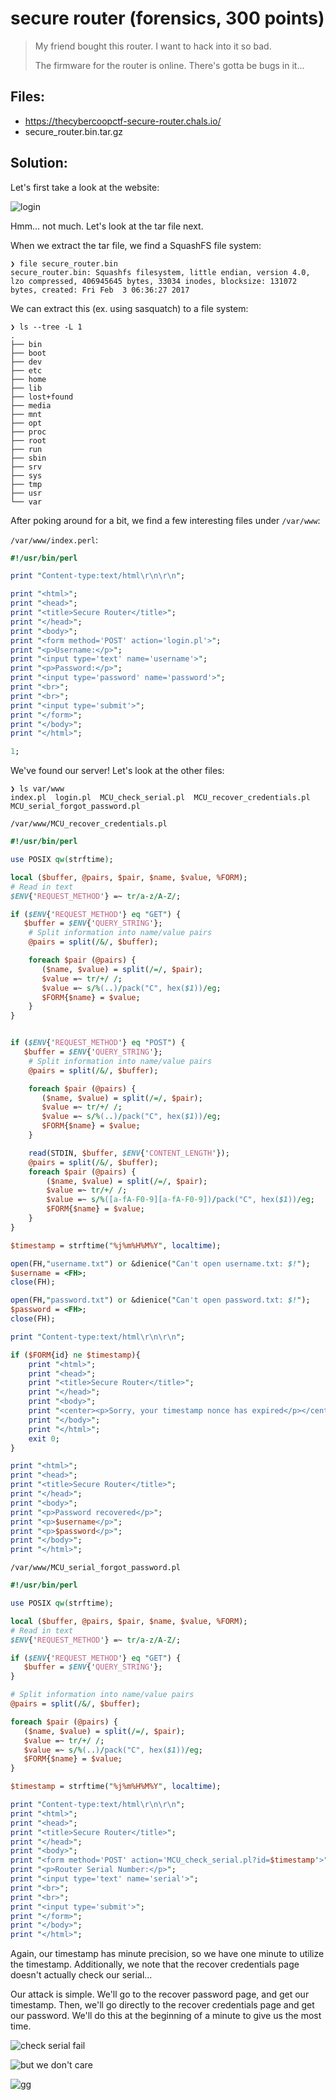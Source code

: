 # secure router (forensics, 300 points)

> My friend bought this router. I want to hack into it so bad.
>
> The firmware for the router is online. There's gotta be bugs in it...

## Files:

- https://thecybercoopctf-secure-router.chals.io/
- secure_router.bin.tar.gz

## Solution:

Let's first take a look at the website:

![login](../assets/securerouter/mainpage.png)

Hmm... not much. Let's look at the tar file next.

When we extract the tar file, we find a SquashFS file system:

```
❯ file secure_router.bin
secure_router.bin: Squashfs filesystem, little endian, version 4.0, lzo compressed, 406945645 bytes, 33034 inodes, blocksize: 131072 bytes, created: Fri Feb  3 06:36:27 2017
```

We can extract this (ex. using sasquatch) to a file system:

```
❯ ls --tree -L 1
.
├── bin
├── boot
├── dev
├── etc
├── home
├── lib
├── lost+found
├── media
├── mnt
├── opt
├── proc
├── root
├── run
├── sbin
├── srv
├── sys
├── tmp
├── usr
└── var
```

After poking around for a bit, we find a few interesting files under `/var/www`:

`/var/www/index.perl`:
```perl
#!/usr/bin/perl

print "Content-type:text/html\r\n\r\n";

print "<html>";
print "<head>";
print "<title>Secure Router</title>";
print "</head>";
print "<body>";
print "<form method='POST' action='login.pl'>";
print "<p>Username:</p>";
print "<input type='text' name='username'>";
print "<p>Password:</p>";
print "<input type='password' name='password'>";
print "<br>";
print "<br>";
print "<input type='submit'>";
print "</form>";
print "</body>";
print "</html>";

1;
```

We've found our server! Let's look at the other files:

```
❯ ls var/www
index.pl  login.pl  MCU_check_serial.pl  MCU_recover_credentials.pl  MCU_serial_forgot_password.pl
```

`/var/www/MCU_recover_credentials.pl`

```perl
#!/usr/bin/perl

use POSIX qw(strftime);

local ($buffer, @pairs, $pair, $name, $value, %FORM);
# Read in text
$ENV{'REQUEST_METHOD'} =~ tr/a-z/A-Z/;

if ($ENV{'REQUEST_METHOD'} eq "GET") {
   $buffer = $ENV{'QUERY_STRING'};
    # Split information into name/value pairs
    @pairs = split(/&/, $buffer);

    foreach $pair (@pairs) {
       ($name, $value) = split(/=/, $pair);
       $value =~ tr/+/ /;
       $value =~ s/%(..)/pack("C", hex($1))/eg;
       $FORM{$name} = $value;
    }
}


if ($ENV{'REQUEST_METHOD'} eq "POST") {
   $buffer = $ENV{'QUERY_STRING'};
    # Split information into name/value pairs
    @pairs = split(/&/, $buffer);

    foreach $pair (@pairs) {
       ($name, $value) = split(/=/, $pair);
       $value =~ tr/+/ /;
       $value =~ s/%(..)/pack("C", hex($1))/eg;
       $FORM{$name} = $value;
    }

    read(STDIN, $buffer, $ENV{'CONTENT_LENGTH'});
    @pairs = split(/&/, $buffer);
    foreach $pair (@pairs) {
        ($name, $value) = split(/=/, $pair);
        $value =~ tr/+/ /;
        $value =~ s/%([a-fA-F0-9][a-fA-F0-9])/pack("C", hex($1))/eg;
        $FORM{$name} = $value;
    }
}

$timestamp = strftime("%j%m%H%M%Y", localtime);

open(FH,"username.txt") or &dienice("Can't open username.txt: $!");
$username = <FH>;
close(FH);

open(FH,"password.txt") or &dienice("Can't open password.txt: $!");
$password = <FH>;
close(FH);

print "Content-type:text/html\r\n\r\n";

if ($FORM{id} ne $timestamp){
    print "<html>";
    print "<head>";
    print "<title>Secure Router</title>";
    print "</head>";
    print "<body>";
    print "<center><p>Sorry, your timestamp nonce has expired</p></center>";
    print "</body>";
    print "</html>";
    exit 0;
}

print "<html>";
print "<head>";
print "<title>Secure Router</title>";
print "</head>";
print "<body>";
print "<p>Password recovered</p>";
print "<p>$username</p>";
print "<p>$password</p>";
print "</body>";
print "</html>";
```

`/var/www/MCU_serial_forgot_password.pl`

```perl
#!/usr/bin/perl

use POSIX qw(strftime);

local ($buffer, @pairs, $pair, $name, $value, %FORM);
# Read in text
$ENV{'REQUEST_METHOD'} =~ tr/a-z/A-Z/;

if ($ENV{'REQUEST_METHOD'} eq "GET") {
   $buffer = $ENV{'QUERY_STRING'};
}

# Split information into name/value pairs
@pairs = split(/&/, $buffer);

foreach $pair (@pairs) {
   ($name, $value) = split(/=/, $pair);
   $value =~ tr/+/ /;
   $value =~ s/%(..)/pack("C", hex($1))/eg;
   $FORM{$name} = $value;
}

$timestamp = strftime("%j%m%H%M%Y", localtime);

print "Content-type:text/html\r\n\r\n";
print "<html>";
print "<head>";
print "<title>Secure Router</title>";
print "</head>";
print "<body>";
print "<form method='POST' action='MCU_check_serial.pl?id=$timestamp'>";
print "<p>Router Serial Number:</p>";
print "<input type='text' name='serial'>";
print "<br>";
print "<br>";
print "<input type='submit'>";
print "</form>";
print "</body>";
print "</html>";
```

Again, our timestamp has minute precision, so we have one minute to utilize the timestamp. Additionally, we note that the recover credentials page doesn't actually check our serial...

Our attack is simple. We'll go to the recover password page, and get our timestamp. Then, we'll go directly to the recover credentials page and get our password. We'll do this at the beginning of a minute to give us the most time.

![check serial fail](../assets/securerouter/checkserial.png)

![but we don't care](../assets/securerouter/recovered.png)

![gg](../assets/securerouter/flag.png)
